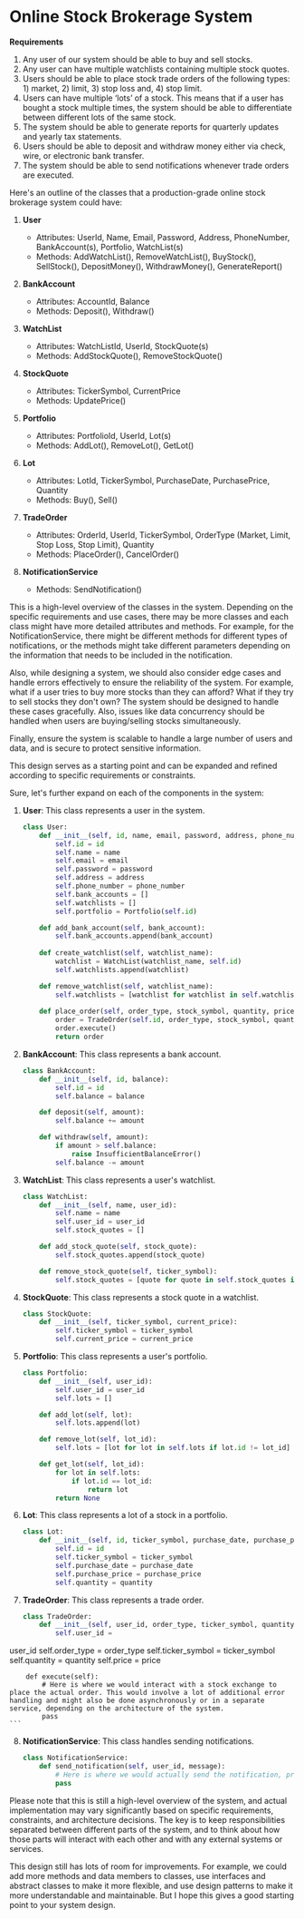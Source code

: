 # Online Stock Brokerage System

**Requirements**

1. Any user of our system should be able to buy and sell stocks.
2. Any user can have multiple watchlists containing multiple stock
quotes.
3. Users should be able to place stock trade orders of the following
types: 1) market, 2) limit, 3) stop loss and, 4) stop limit.
4. Users can have multiple ‘lots’ of a stock. This means that if a user has
bought a stock multiple times, the system should be able to
differentiate between different lots of the same stock.
5. The system should be able to generate reports for quarterly updates
and yearly tax statements.
6. Users should be able to deposit and withdraw money either via
check, wire, or electronic bank transfer.
7. The system should be able to send notifications whenever trade
orders are executed.

Here's an outline of the classes that a production-grade online stock brokerage system could have:

1. **User**
    - Attributes: UserId, Name, Email, Password, Address, PhoneNumber, BankAccount(s), Portfolio, WatchList(s)
    - Methods: AddWatchList(), RemoveWatchList(), BuyStock(), SellStock(), DepositMoney(), WithdrawMoney(), GenerateReport()

2. **BankAccount**
    - Attributes: AccountId, Balance
    - Methods: Deposit(), Withdraw()

3. **WatchList**
    - Attributes: WatchListId, UserId, StockQuote(s)
    - Methods: AddStockQuote(), RemoveStockQuote()

4. **StockQuote**
    - Attributes: TickerSymbol, CurrentPrice
    - Methods: UpdatePrice()

5. **Portfolio**
    - Attributes: PortfolioId, UserId, Lot(s)
    - Methods: AddLot(), RemoveLot(), GetLot()

6. **Lot**
    - Attributes: LotId, TickerSymbol, PurchaseDate, PurchasePrice, Quantity
    - Methods: Buy(), Sell()

7. **TradeOrder**
    - Attributes: OrderId, UserId, TickerSymbol, OrderType (Market, Limit, Stop Loss, Stop Limit), Quantity
    - Methods: PlaceOrder(), CancelOrder()

8. **NotificationService**
    - Methods: SendNotification()

This is a high-level overview of the classes in the system. Depending on the specific requirements and use cases, there may be more classes and each class might have more detailed attributes and methods. For example, for the NotificationService, there might be different methods for different types of notifications, or the methods might take different parameters depending on the information that needs to be included in the notification. 

Also, while designing a system, we should also consider edge cases and handle errors effectively to ensure the reliability of the system. For example, what if a user tries to buy more stocks than they can afford? What if they try to sell stocks they don't own? The system should be designed to handle these cases gracefully. Also, issues like data concurrency should be handled when users are buying/selling stocks simultaneously. 

Finally, ensure the system is scalable to handle a large number of users and data, and is secure to protect sensitive information. 

This design serves as a starting point and can be expanded and refined according to specific requirements or constraints.

Sure, let's further expand on each of the components in the system:

1. **User**: This class represents a user in the system.

    ```python
    class User:
        def __init__(self, id, name, email, password, address, phone_number):
            self.id = id
            self.name = name
            self.email = email
            self.password = password
            self.address = address
            self.phone_number = phone_number
            self.bank_accounts = []
            self.watchlists = []
            self.portfolio = Portfolio(self.id)

        def add_bank_account(self, bank_account):
            self.bank_accounts.append(bank_account)
        
        def create_watchlist(self, watchlist_name):
            watchlist = WatchList(watchlist_name, self.id)
            self.watchlists.append(watchlist)

        def remove_watchlist(self, watchlist_name):
            self.watchlists = [watchlist for watchlist in self.watchlists if watchlist.name != watchlist_name]
        
        def place_order(self, order_type, stock_symbol, quantity, price=None):
            order = TradeOrder(self.id, order_type, stock_symbol, quantity, price)
            order.execute()
            return order
    ```

2. **BankAccount**: This class represents a bank account.

    ```python
    class BankAccount:
        def __init__(self, id, balance):
            self.id = id
            self.balance = balance

        def deposit(self, amount):
            self.balance += amount

        def withdraw(self, amount):
            if amount > self.balance:
                raise InsufficientBalanceError()
            self.balance -= amount
    ```

3. **WatchList**: This class represents a user's watchlist.

    ```python
    class WatchList:
        def __init__(self, name, user_id):
            self.name = name
            self.user_id = user_id
            self.stock_quotes = []

        def add_stock_quote(self, stock_quote):
            self.stock_quotes.append(stock_quote)

        def remove_stock_quote(self, ticker_symbol):
            self.stock_quotes = [quote for quote in self.stock_quotes if quote.ticker_symbol != ticker_symbol]
    ```

4. **StockQuote**: This class represents a stock quote in a watchlist.

    ```python
    class StockQuote:
        def __init__(self, ticker_symbol, current_price):
            self.ticker_symbol = ticker_symbol
            self.current_price = current_price
    ```

5. **Portfolio**: This class represents a user's portfolio.

    ```python
    class Portfolio:
        def __init__(self, user_id):
            self.user_id = user_id
            self.lots = []

        def add_lot(self, lot):
            self.lots.append(lot)

        def remove_lot(self, lot_id):
            self.lots = [lot for lot in self.lots if lot.id != lot_id]

        def get_lot(self, lot_id):
            for lot in self.lots:
                if lot.id == lot_id:
                    return lot
            return None
    ```

6. **Lot**: This class represents a lot of a stock in a portfolio.

    ```python
    class Lot:
        def __init__(self, id, ticker_symbol, purchase_date, purchase_price, quantity):
            self.id = id
            self.ticker_symbol = ticker_symbol
            self.purchase_date = purchase_date
            self.purchase_price = purchase_price
            self.quantity = quantity
    ```

7. **TradeOrder**: This class represents a trade order.

    ```python
    class TradeOrder:
        def __init__(self, user_id, order_type, ticker_symbol, quantity, price=None):
            self.user_id =

 user_id
            self.order_type = order_type
            self.ticker_symbol = ticker_symbol
            self.quantity = quantity
            self.price = price

        def execute(self):
            # Here is where we would interact with a stock exchange to place the actual order. This would involve a lot of additional error handling and might also be done asynchronously or in a separate service, depending on the architecture of the system.
            pass
    ```

8. **NotificationService**: This class handles sending notifications.

    ```python
    class NotificationService:
        def send_notification(self, user_id, message):
            # Here is where we would actually send the notification, probably by email or SMS. This would involve interfacing with some sort of external service, and so would also involve error handling and possibly asynchronous processing.
            pass
    ```

Please note that this is still a high-level overview of the system, and actual implementation may vary significantly based on specific requirements, constraints, and architecture decisions. The key is to keep responsibilities separated between different parts of the system, and to think about how those parts will interact with each other and with any external systems or services. 

This design still has lots of room for improvements. For example, we could add more methods and data members to classes, use interfaces and abstract classes to make it more flexible, and use design patterns to make it more understandable and maintainable. But I hope this gives a good starting point to your system design.